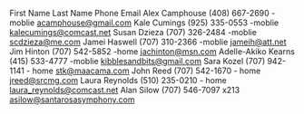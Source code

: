First Name	Last Name	Phone	Email
 Alex	 Camphouse	 (408) 667-2690 -moblie	 acamphouse@gmail.com
 Kale	 Cumings	 (925) 335-0553 -moblie	 kalecumings@comcast.net
 Susan	 Dzieza	 (707) 326-2484 -moblie	 scdzieza@me.com
 Jamei	 Haswell	 (707) 310-2366 -moblie	 jameih@att.net
 Jim	 Hinton	 (707) 542-5852 -home	 jachinton@msn.com
 Adelle-Akiko	 Kearns	 (415) 533-4777 -moblie	 kibblesandbits@gmail.com
 Sara	 Kozel	 (707) 942-1141 - home	 stk@maacama.com
 John	 Reed	 (707) 542-1670 - home	 jreed@srcmg.com
 Laura	 Reynolds	 (510) 235-0210 - home	 laura_reynolds@comcast.net
 Alan	 Silow	 (707) 546-7097 x213	 asilow@santarosasymphony.com